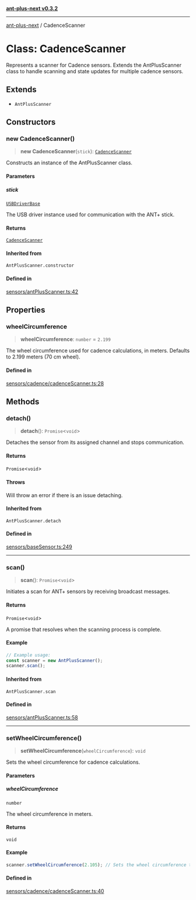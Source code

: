 [**ant-plus-next v0.3.2**](../README.md)

***

[ant-plus-next](../README.md) / CadenceScanner

# Class: CadenceScanner

Represents a scanner for Cadence sensors.
Extends the AntPlusScanner class to handle scanning and state updates for multiple cadence sensors.

## Extends

- `AntPlusScanner`

## Constructors

### new CadenceScanner()

> **new CadenceScanner**(`stick`): [`CadenceScanner`](CadenceScanner.md)

Constructs an instance of the AntPlusScanner class.

#### Parameters

##### stick

[`USBDriverBase`](../interfaces/USBDriverBase.md)

The USB driver instance used for communication with the ANT+ stick.

#### Returns

[`CadenceScanner`](CadenceScanner.md)

#### Inherited from

`AntPlusScanner.constructor`

#### Defined in

[sensors/antPlusScanner.ts:42](https://github.com/Benjamin-Stefan/ant-plus-next/blob/c98e5e404c47b4703ad614bf119e7be885968f1a/src/sensors/antPlusScanner.ts#L42)

## Properties

### wheelCircumference

> **wheelCircumference**: `number` = `2.199`

The wheel circumference used for cadence calculations, in meters.
Defaults to 2.199 meters (70 cm wheel).

#### Defined in

[sensors/cadence/cadenceScanner.ts:28](https://github.com/Benjamin-Stefan/ant-plus-next/blob/c98e5e404c47b4703ad614bf119e7be885968f1a/src/sensors/cadence/cadenceScanner.ts#L28)

## Methods

### detach()

> **detach**(): `Promise`\<`void`\>

Detaches the sensor from its assigned channel and stops communication.

#### Returns

`Promise`\<`void`\>

#### Throws

Will throw an error if there is an issue detaching.

#### Inherited from

`AntPlusScanner.detach`

#### Defined in

[sensors/baseSensor.ts:249](https://github.com/Benjamin-Stefan/ant-plus-next/blob/c98e5e404c47b4703ad614bf119e7be885968f1a/src/sensors/baseSensor.ts#L249)

***

### scan()

> **scan**(): `Promise`\<`void`\>

Initiates a scan for ANT+ sensors by receiving broadcast messages.

#### Returns

`Promise`\<`void`\>

A promise that resolves when the scanning process is complete.

#### Example

```ts
// Example usage:
const scanner = new AntPlusScanner();
scanner.scan();
```

#### Inherited from

`AntPlusScanner.scan`

#### Defined in

[sensors/antPlusScanner.ts:58](https://github.com/Benjamin-Stefan/ant-plus-next/blob/c98e5e404c47b4703ad614bf119e7be885968f1a/src/sensors/antPlusScanner.ts#L58)

***

### setWheelCircumference()

> **setWheelCircumference**(`wheelCircumference`): `void`

Sets the wheel circumference for cadence calculations.

#### Parameters

##### wheelCircumference

`number`

The wheel circumference in meters.

#### Returns

`void`

#### Example

```ts
scanner.setWheelCircumference(2.105); // Sets the wheel circumference to 2.105 meters
```

#### Defined in

[sensors/cadence/cadenceScanner.ts:40](https://github.com/Benjamin-Stefan/ant-plus-next/blob/c98e5e404c47b4703ad614bf119e7be885968f1a/src/sensors/cadence/cadenceScanner.ts#L40)
